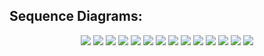    ## Sequence Diagrams: 
<p align="center">


  
 <img src = https://github.com/dspm2212/advanced-programing-ud/assets/151407920/26d8191b-50c3-4ca3-a099-8d59fa6a57d3>



 <img src = https://github.com/dspm2212/advanced-programing-ud/assets/151407920/0a7d7f53-156f-46a1-8c3e-019898e0749e>



 <img src =https://github.com/dspm2212/advanced-programing-ud/assets/151407920/2be2730e-839d-464a-8f80-3883bb1433ee>



 <img src =https://github.com/dspm2212/advanced-programing-ud/assets/151407920/622015dc-00ce-4870-9417-6a0ce3e41416>



 <img src =https://github.com/dspm2212/advanced-programing-ud/assets/151407920/1fcb4ab2-4a19-459e-9c9c-2b39eaf54117>



 <img src =https://github.com/dspm2212/advanced-programing-ud/assets/151407920/59d0f560-3a34-4132-bd60-3cbfe05dac90>


 <img src =https://github.com/dspm2212/advanced-programing-ud/assets/151407920/0be00712-07b3-4a5a-a4e5-513880e0ca2f>



 <img src =https://github.com/dspm2212/advanced-programing-ud/assets/151407920/4ee25d5a-e2bf-490a-87b3-24f0702b6640>


 <img src =(https://github.com/dspm2212/advanced-programing-ud/assets/151407920/eb3123f2-e27f-4195-b0bf-3b2e2abef7da>



 <img src =https://github.com/dspm2212/advanced-programing-ud/assets/151407920/719fda69-7690-4945-94d0-440f0e9c5d7f>


 <img src =https://github.com/dspm2212/advanced-programing-ud/assets/151407920/bf523fd4-db7d-4494-86b4-97fd4ad3d034>



 <img src =https://github.com/dspm2212/advanced-programing-ud/assets/151407920/0e4bb0df-9169-42e2-ac66-4764b05b16bb>



 <img src =https://github.com/dspm2212/advanced-programing-ud/assets/151407920/056229b4-fe9d-402b-943c-0560169b73a3>



 <img src =https://github.com/dspm2212/advanced-programing-ud/assets/151407920/791fc999-483e-422c-8150-e61b8f4b752a>

</p>
